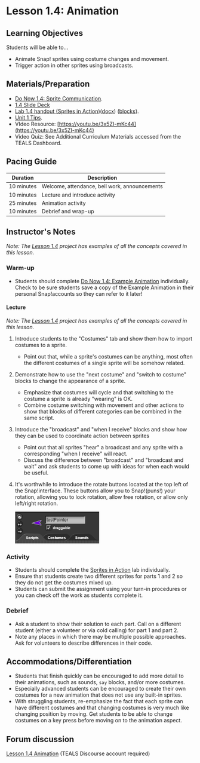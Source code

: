 # Lesson 1.4: Animation

## Learning Objectives

Students will be able to...

* Animate Snap! sprites using costume changes and movement.
* Trigger action in other sprites using broadcasts.

## Materials/Preparation

* [Do Now 1.4: Sprite Communication](do_now_14.md).
* [1.4 Slide Deck](https://github.com/TEALSK12/introduction-to-computer-science/raw/master/slidedecks/TEALS%20SNAP%201.4.pptx)
* [Lab 1.4 handout (Sprites in Action)](lab_14.md)([docx](https://github.com/TEALSK12/introduction-to-computer-science/raw/master/Unit%201%20Word/Lab%201.4%20Sprites%20in%20Action.docx)) ([blocks](https://github.com/TEALSK12/introduction-to-computer-science/raw/master/Unit%201%20pdf/Lab%201.4%20Sprites%20in%20Action.pdf)).
* [Unit 1 Tips](unit_1_tips.md).
* VIdeo Resource: [https://youtu.be/3x5ZI-mKc44](https://youtu.be/3x5ZI-mKc44)
* Video Quiz: See Additional Curriculum Materials accessed from the TEALS Dashboard.

## Pacing Guide

| Duration   | Description                                   |
| ---------- | --------------------------------------------- |
| 10 minutes  | Welcome, attendance, bell work, announcements |
| 10 minutes | Lecture and introduce activity                |
| 25 minutes | Animation activity                            |
| 10 minutes | Debrief and wrap-up                           |

## Instructor's Notes

_Note: The [Lesson 1.4](http://snap.berkeley.edu/snapsource/snap.html#present:Username=brettwo&ProjectName=Lesson%201.4) project has examples of all the concepts covered in this lesson._

### Warm-up

* Students should complete [Do Now 1.4: Example Animation](do_now_14.md) individually. Check to be sure students save a copy of the Example Animation in their personal Snap!accounts so they can refer to it later!

#### Lecture

_Note: The [Lesson 1.4](http://snap.berkeley.edu/snapsource/snap.html#present:Username=brettwo&ProjectName=Lesson%201.4) project has examples of all the concepts covered in this lesson._

1. Introduce students to the "Costumes" tab and show them how to import costumes to a sprite.

    * Point out that, while a sprite's costumes can be anything, most often the different costumes of a single sprite will be somehow related.

2. Demonstrate how to use the "next costume" and "switch to costume" blocks to change the appearance of a sprite.

    * Emphasize that costumes will cycle and that switching to the costume a sprite is already "wearing" is OK.
    * Combine costume switching with movement and other actions to show that blocks of different categories can be combined in the same script.

3. Introduce the "broadcast" and "when I receive" blocks and show how they can be used to coordinate action between sprites

    * Point out that all sprites "hear" a broadcast and any sprite with a corresponding "when I receive" will react.
    * Discuss the difference between "broadcast" and "broadcast and wait" and ask students to come up with ideas for when each would be useful.

4. It's worthwhile to introduce the rotate buttons located at the top left of the Snap!interface. These buttons allow you to Snap!(puns!) your rotation, allowing you to lock rotation, allow free rotation, or allow only left/right rotation.

    ![rotate buttons](rotateButton.PNG)

### Activity

* Students should complete the [Sprites in Action](lab_14.md) lab individually.
* Ensure that students create two different sprites for parts 1 and 2 so they do not get the costumes mixed up.
* Students can submit the assignment using your turn-in procedures or you can check off the work as students complete it.

### Debrief

* Ask a student to show their solution to each part. Call on a different student (either a volunteer or via cold calling) for part 1 and part 2.
* Note any places in which there may be multiple possible approaches. Ask for volunteers to describe differences in their code.

## Accommodations/Differentiation

* Students that finish quickly can be encouraged to add more detail to their animations, such as sounds, `say` blocks, and/or more costumes.
* Especially advanced students can be encouraged to create their own costumes for a new animation that does not use any built-in sprites.
* With struggling students, re-emphasize the fact that each sprite can have different costumes and that changing costumes is very much like changing position by moving. Get students to be able to change costumes on a key press before moving on to the animation aspect.

## Forum discussion

[Lesson 1.4 Animation](http://forums.tealsk12.org/c/unit-1-snap-basics/lesson-1-4-animation) (TEALS Discourse account required)

